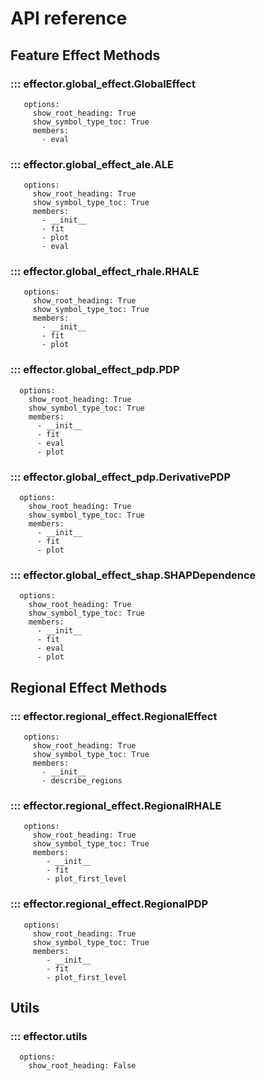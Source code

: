 # API reference

## Feature Effect Methods

### ::: effector.global_effect.GlobalEffect
       options:
         show_root_heading: True
         show_symbol_type_toc: True
         members:
           - eval

### ::: effector.global_effect_ale.ALE
       options:
         show_root_heading: True
         show_symbol_type_toc: True
         members:
           - __init__
           - fit
           - plot
           - eval

### ::: effector.global_effect_rhale.RHALE
       options:
         show_root_heading: True
         show_symbol_type_toc: True
         members:
           - __init__
           - fit
           - plot

### ::: effector.global_effect_pdp.PDP
      options:
        show_root_heading: True
        show_symbol_type_toc: True
        members:
          - __init__
          - fit
          - eval
          - plot

### ::: effector.global_effect_pdp.DerivativePDP
      options:
        show_root_heading: True
        show_symbol_type_toc: True
        members:
          - __init__
          - fit
          - plot

### ::: effector.global_effect_shap.SHAPDependence
      options:
        show_root_heading: True
        show_symbol_type_toc: True
        members:
          - __init__
          - fit
          - eval
          - plot

## Regional Effect Methods

### ::: effector.regional_effect.RegionalEffect
       options:
         show_root_heading: True
         show_symbol_type_toc: True
         members:
           - __init__
           - describe_regions


### ::: effector.regional_effect.RegionalRHALE
       options:
         show_root_heading: True
         show_symbol_type_toc: True
         members:
            - __init__
            - fit
            - plot_first_level

### ::: effector.regional_effect.RegionalPDP
       options:
         show_root_heading: True
         show_symbol_type_toc: True
         members:
            - __init__
            - fit
            - plot_first_level


## Utils
### ::: effector.utils
      options:
        show_root_heading: False
